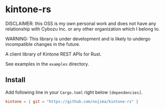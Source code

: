 # kintone-rs

DISCLAIMER: this OSS is my own personal work and does not have any relationship with Cybozu Inc. or any other organization which I belong to.

WARNING: This library is under development and is likely to undergo incompatible changes in the future.

A client library of Kintone REST APIs for Rust.

See examples in the `examples` directory.

## Install

Add following line in your `Cargo.toml` right below `[dependencies]`.

```toml
kintone = { git = "https://github.com/nojima/kintone-rs" }
```
